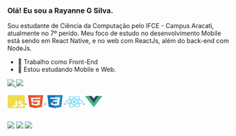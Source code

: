 ### Olá! Eu sou a Rayanne G Silva.

Sou estudante de Ciência da Computação pelo IFCE - Campus Aracati, atualmente no 7º perído. Meu foco de estudo no desenvolvimento Mobile está sendo em React Native, e no web com ReactJs, além do back-end com NodeJs.

- 🔭 Trabalho como Front-End
- 🌱 Estou estudando Mobile e Web.

<!--
**rayannegsilva/rayannegsilva** is a ✨ _special_ ✨ repository because its `README.md` (this file) appears on your GitHub profile.

Here are some ideas to get you started:

 🔭 Trabalho como Front-End
 🌱 I’m currently learning ...
- 👯 I’m looking to collaborate on ...
- 🤔 I’m looking for help with ...
- 💬 Ask me about ...
- 📫 How to reach me: ...
- 😄 Pronouns: ...
- ⚡ Fun fact: ...
-->

 <div>
  <a href="https://github.com/rayannegsilva">
  <img height="150em" src="https://github-readme-stats.vercel.app/api?username=rayannegsilva&show_icons=true&theme=dracula&include_all_commits=true&count_private=true"/>
  <img height="150em" src="https://github-readme-stats.vercel.app/api/top-langs/?username=rayannegsilva&layout=compact&langs_count=7&theme=dracula"/>
</div>

 <div style="display: inline_block"><br>
  <img align="center" alt="Ray-Js" height="30" width="40" src="https://raw.githubusercontent.com/devicons/devicon/master/icons/javascript/javascript-plain.svg">
  <img align="center" alt="Ray-HTML" height="30" width="40" src="https://raw.githubusercontent.com/devicons/devicon/master/icons/html5/html5-original.svg">
  <img align="center" alt="Ray-CSS" height="30" width="40" src="https://raw.githubusercontent.com/devicons/devicon/master/icons/css3/css3-original.svg">
   <img align="center" alt="Ray-React" height="30" width="40" src="https://raw.githubusercontent.com/devicons/devicon/master/icons/react/react-original.svg">
 <!-- 
 <img align="center" alt="Ray-Python" height="30" width="40" src="https://raw.githubusercontent.com/devicons/devicon/master/icons/python/python-original.svg">
-->
   <img align="center" alt="Ray-Csharp" height="30" width="40" src="https://raw.githubusercontent.com/devicons/devicon/master/icons/vuejs/vuejs-original.svg">
   <!-- <img align="center" alt="Ray-flutter" height="30" width="40" src="https://raw.githubusercontent.com/devicons/devicon/master/icons/flutter/flutter-plain.svg"> -->
</div>
 
 ##
 
<div style="display: inline_block"> 
  <a href="https://instagram.com/raywgs" target="_blank"><img src="https://img.shields.io/badge/-Instagram-%23E4405F?style=for-the-badge&logo=instagram&logoColor=white" target="_blank"></a>   
<a href = "mailto:rgilodasilva@gmail.com"><img src="https://img.shields.io/badge/-Gmail-%23333?style=for-the-badge&logo=gmail&logoColor=white" target="_blank"></a>
  <a href="https://www.linkedin.com/in/rayanne-gil%C3%B3-da-silva-994934215/" target="_blank"><img src="https://img.shields.io/badge/-LinkedIn-%230077B5?style=for-the-badge&logo=linkedin&logoColor=white" target="_blank"></a> 

 
 <!-- ![Snake animation](https://github.com/rayannegsilva/rayannegsilva/blob/output/github-contribution-grid-snake.svg) -->
 
 </div>
